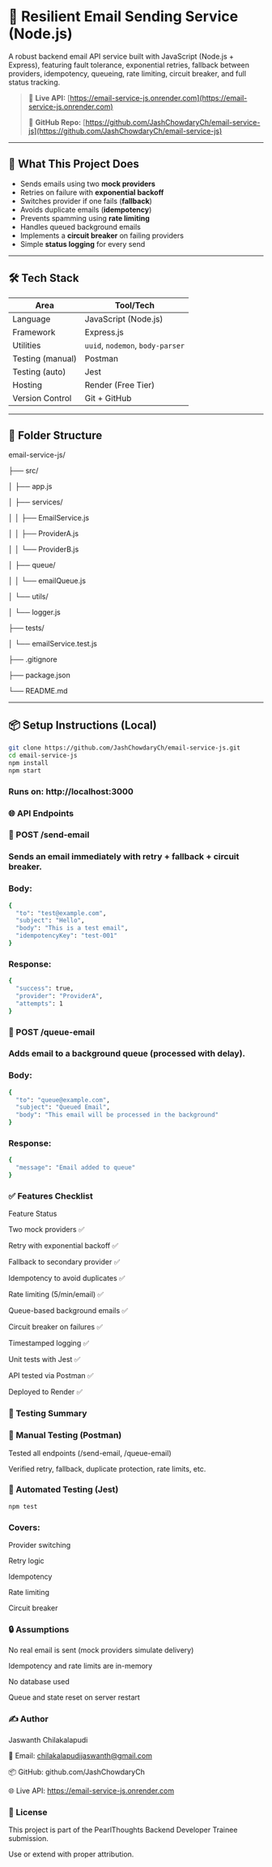 # 📧 Resilient Email Sending Service (Node.js)

A robust backend email API service built with JavaScript (Node.js + Express), featuring fault tolerance, exponential retries, fallback between providers, idempotency, queueing, rate limiting, circuit breaker, and full status tracking.

> 🚀 **Live API:** [https://email-service-js.onrender.com](https://email-service-js.onrender.com)
> 
> 📁 **GitHub Repo:** [https://github.com/JashChowdaryCh/email-service-js](https://github.com/JashChowdaryCh/email-service-js)

---

## 🧠 What This Project Does

- Sends emails using two **mock providers**
- Retries on failure with **exponential backoff**
- Switches provider if one fails (**fallback**)
- Avoids duplicate emails (**idempotency**)
- Prevents spamming using **rate limiting**
- Handles queued background emails
- Implements a **circuit breaker** on failing providers
- Simple **status logging** for every send

---

## 🛠 Tech Stack

| Area             | Tool/Tech                |
|------------------|--------------------------|
| Language         | JavaScript (Node.js)     |
| Framework        | Express.js               |
| Utilities        | `uuid`, `nodemon`, `body-parser` |
| Testing (manual) | Postman                  |
| Testing (auto)   | Jest                     |
| Hosting          | Render (Free Tier)       |
| Version Control  | Git + GitHub             |

---

## 📂 Folder Structure

email-service-js/

├── src/

│ ├── app.js

│ ├── services/

│ │ ├── EmailService.js

│ │ ├── ProviderA.js

│ │ └── ProviderB.js

│ ├── queue/

│ │ └── emailQueue.js

│ └── utils/

│ └── logger.js

├── tests/

│ └── emailService.test.js

├── .gitignore

├── package.json

└── README.md



---

## 📦 Setup Instructions (Local)

```bash
git clone https://github.com/JashChowdaryCh/email-service-js.git
cd email-service-js
npm install
npm start
```
### Runs on: http://localhost:3000

### 🌐 API Endpoints
### 🔹 POST /send-email
### Sends an email immediately with retry + fallback + circuit breaker.

### Body:
```bash
{
  "to": "test@example.com",
  "subject": "Hello",
  "body": "This is a test email",
  "idempotencyKey": "test-001"
}
```
### Response:


```bash
{
  "success": true,
  "provider": "ProviderA",
  "attempts": 1
}
```

### 🔹 POST /queue-email
### Adds email to a background queue (processed with delay).

### Body:
```bash
{
  "to": "queue@example.com",
  "subject": "Queued Email",
  "body": "This email will be processed in the background"
}
```
### Response:

```bash
{
  "message": "Email added to queue"
}
```
### ✅ Features Checklist

Feature	Status

Two mock providers	✅

Retry with exponential backoff	✅

Fallback to secondary provider	✅

Idempotency to avoid duplicates	✅

Rate limiting (5/min/email)	✅

Queue-based background emails	✅

Circuit breaker on failures	✅

Timestamped logging	✅

Unit tests with Jest	✅

API tested via Postman	✅

Deployed to Render	✅


### 🔬 Testing Summary
### 🧪 Manual Testing (Postman)

Tested all endpoints (/send-email, /queue-email)

Verified retry, fallback, duplicate protection, rate limits, etc.

### 🧪 Automated Testing (Jest)
```bash
npm test
```
### Covers:

Provider switching


Retry logic


Idempotency


Rate limiting


Circuit breaker


### 🔒 Assumptions
No real email is sent (mock providers simulate delivery)

Idempotency and rate limits are in-memory

No database used

Queue and state reset on server restart

### ✍️ Author
Jaswanth Chilakalapudi

📧 Email: chilakalapudijaswanth@gmail.com

📦 GitHub: github.com/JashChowdaryCh

🌐 Live API: https://email-service-js.onrender.com


### 📜 License
This project is part of the PearlThoughts Backend Developer Trainee submission.

Use or extend with proper attribution.

